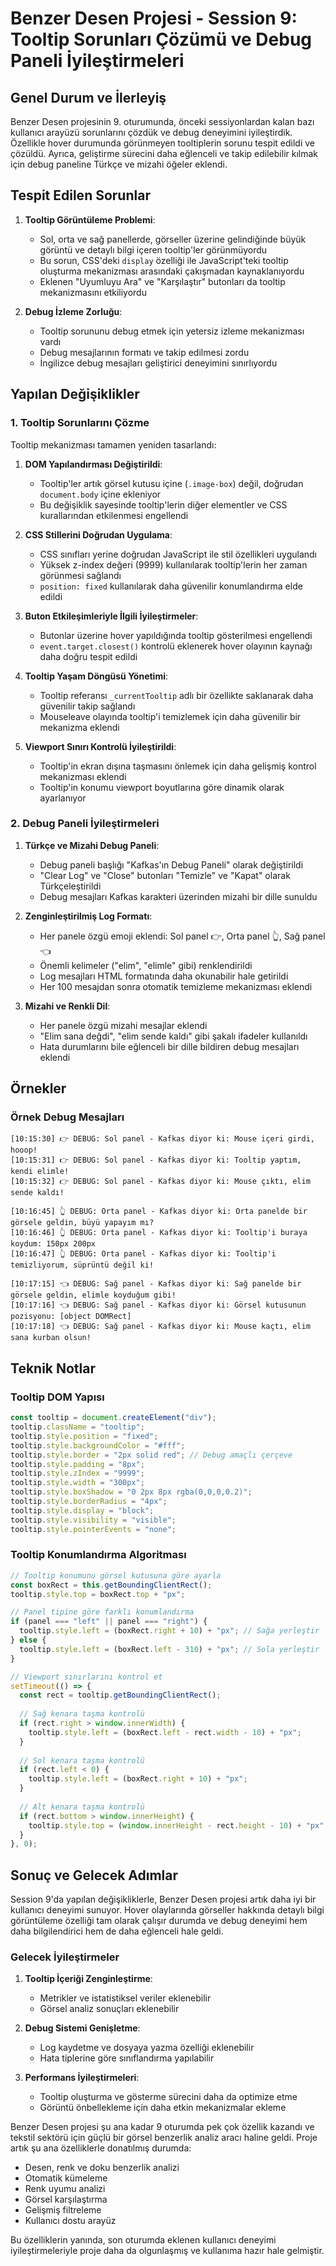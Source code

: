 # Benzer Desen Projesi - Session 9: Tooltip Sorunları Çözümü ve Debug Paneli İyileştirmeleri

## Genel Durum ve İlerleyiş

Benzer Desen projesinin 9. oturumunda, önceki sessiyonlardan kalan bazı kullanıcı arayüzü sorunlarını çözdük ve debug deneyimini iyileştirdik. Özellikle hover durumunda görünmeyen tooltiplerin sorunu tespit edildi ve çözüldü. Ayrıca, geliştirme sürecini daha eğlenceli ve takip edilebilir kılmak için debug paneline Türkçe ve mizahi öğeler eklendi.

## Tespit Edilen Sorunlar

1. **Tooltip Görüntüleme Problemi**: 
   - Sol, orta ve sağ panellerde, görseller üzerine gelindiğinde büyük görüntü ve detaylı bilgi içeren tooltip'ler görünmüyordu
   - Bu sorun, CSS'deki `display` özelliği ile JavaScript'teki tooltip oluşturma mekanizması arasındaki çakışmadan kaynaklanıyordu
   - Eklenen "Uyumluyu Ara" ve "Karşılaştır" butonları da tooltip mekanizmasını etkiliyordu

2. **Debug İzleme Zorluğu**:
   - Tooltip sorununu debug etmek için yetersiz izleme mekanizması vardı
   - Debug mesajlarının formatı ve takip edilmesi zordu
   - İngilizce debug mesajları geliştirici deneyimini sınırlıyordu

## Yapılan Değişiklikler

### 1. Tooltip Sorunlarını Çözme

Tooltip mekanizması tamamen yeniden tasarlandı:

1. **DOM Yapılandırması Değiştirildi**:
   - Tooltip'ler artık görsel kutusu içine (`.image-box`) değil, doğrudan `document.body` içine ekleniyor
   - Bu değişiklik sayesinde tooltip'lerin diğer elementler ve CSS kurallarından etkilenmesi engellendi

2. **CSS Stillerini Doğrudan Uygulama**:
   - CSS sınıfları yerine doğrudan JavaScript ile stil özellikleri uygulandı
   - Yüksek z-index değeri (9999) kullanılarak tooltip'lerin her zaman görünmesi sağlandı
   - `position: fixed` kullanılarak daha güvenilir konumlandırma elde edildi

3. **Buton Etkileşimleriyle İlgili İyileştirmeler**:
   - Butonlar üzerine hover yapıldığında tooltip gösterilmesi engellendi
   - `event.target.closest()` kontrolü eklenerek hover olayının kaynağı daha doğru tespit edildi

4. **Tooltip Yaşam Döngüsü Yönetimi**:
   - Tooltip referansı `_currentTooltip` adlı bir özellikte saklanarak daha güvenilir takip sağlandı
   - Mouseleave olayında tooltip'i temizlemek için daha güvenilir bir mekanizma eklendi

5. **Viewport Sınırı Kontrolü İyileştirildi**:
   - Tooltip'in ekran dışına taşmasını önlemek için daha gelişmiş kontrol mekanizması eklendi
   - Tooltip'in konumu viewport boyutlarına göre dinamik olarak ayarlanıyor

### 2. Debug Paneli İyileştirmeleri

1. **Türkçe ve Mizahi Debug Paneli**:
   - Debug paneli başlığı "Kafkas'ın Debug Paneli" olarak değiştirildi
   - "Clear Log" ve "Close" butonları "Temizle" ve "Kapat" olarak Türkçeleştirildi
   - Debug mesajları Kafkas karakteri üzerinden mizahi bir dille sunuldu

2. **Zenginleştirilmiş Log Formatı**:
   - Her panele özgü emoji eklendi: Sol panel 👉, Orta panel 👆, Sağ panel 👈
   - Önemli kelimeler ("elim", "elimle" gibi) renklendirildi
   - Log mesajları HTML formatında daha okunabilir hale getirildi
   - Her 100 mesajdan sonra otomatik temizleme mekanizması eklendi

3. **Mizahi ve Renkli Dil**:
   - Her panele özgü mizahi mesajlar eklendi
   - "Elim sana değdi", "elim sende kaldı" gibi şakalı ifadeler kullanıldı
   - Hata durumlarını bile eğlenceli bir dille bildiren debug mesajları eklendi

## Örnekler

### Örnek Debug Mesajları

```
[10:15:30] 👉 DEBUG: Sol panel - Kafkas diyor ki: Mouse içeri girdi, hooop!
[10:15:31] 👉 DEBUG: Sol panel - Kafkas diyor ki: Tooltip yaptım, kendi elimle!
[10:15:32] 👉 DEBUG: Sol panel - Kafkas diyor ki: Mouse çıktı, elim sende kaldı!

[10:16:45] 👆 DEBUG: Orta panel - Kafkas diyor ki: Orta panelde bir görsele geldin, büyü yapayım mı?
[10:16:46] 👆 DEBUG: Orta panel - Kafkas diyor ki: Tooltip'i buraya koydum: 150px 200px
[10:16:47] 👆 DEBUG: Orta panel - Kafkas diyor ki: Tooltip'i temizliyorum, süprüntü değil ki!

[10:17:15] 👈 DEBUG: Sağ panel - Kafkas diyor ki: Sağ panelde bir görsele geldin, elimle koyduğum gibi!
[10:17:16] 👈 DEBUG: Sağ panel - Kafkas diyor ki: Görsel kutusunun pozisyonu: [object DOMRect]
[10:17:18] 👈 DEBUG: Sağ panel - Kafkas diyor ki: Mouse kaçtı, elim sana kurban olsun!
```

## Teknik Notlar

### Tooltip DOM Yapısı

```javascript
const tooltip = document.createElement("div");
tooltip.className = "tooltip";
tooltip.style.position = "fixed";
tooltip.style.backgroundColor = "#fff";
tooltip.style.border = "2px solid red"; // Debug amaçlı çerçeve
tooltip.style.padding = "8px";
tooltip.style.zIndex = "9999";
tooltip.style.width = "300px";
tooltip.style.boxShadow = "0 2px 8px rgba(0,0,0,0.2)";
tooltip.style.borderRadius = "4px";
tooltip.style.display = "block";
tooltip.style.visibility = "visible";
tooltip.style.pointerEvents = "none";
```

### Tooltip Konumlandırma Algoritması

```javascript
// Tooltip konumunu görsel kutusuna göre ayarla
const boxRect = this.getBoundingClientRect();
tooltip.style.top = boxRect.top + "px";

// Panel tipine göre farklı konumlandırma
if (panel === "left" || panel === "right") {
  tooltip.style.left = (boxRect.right + 10) + "px"; // Sağa yerleştir
} else {
  tooltip.style.left = (boxRect.left - 310) + "px"; // Sola yerleştir
}

// Viewport sınırlarını kontrol et
setTimeout(() => {
  const rect = tooltip.getBoundingClientRect();
  
  // Sağ kenara taşma kontrolü
  if (rect.right > window.innerWidth) {
    tooltip.style.left = (boxRect.left - rect.width - 10) + "px";
  }
  
  // Sol kenara taşma kontrolü
  if (rect.left < 0) {
    tooltip.style.left = (boxRect.right + 10) + "px";
  }
  
  // Alt kenara taşma kontrolü
  if (rect.bottom > window.innerHeight) {
    tooltip.style.top = (window.innerHeight - rect.height - 10) + "px";
  }
}, 0);
```

## Sonuç ve Gelecek Adımlar

Session 9'da yapılan değişikliklerle, Benzer Desen projesi artık daha iyi bir kullanıcı deneyimi sunuyor. Hover olaylarında görseller hakkında detaylı bilgi görüntüleme özelliği tam olarak çalışır durumda ve debug deneyimi hem daha bilgilendirici hem de daha eğlenceli hale geldi.

### Gelecek İyileştirmeler

1. **Tooltip İçeriği Zenginleştirme**:
   - Metrikler ve istatistiksel veriler eklenebilir
   - Görsel analiz sonuçları eklenebilir

2. **Debug Sistemi Genişletme**:
   - Log kaydetme ve dosyaya yazma özelliği eklenebilir
   - Hata tiplerine göre sınıflandırma yapılabilir

3. **Performans İyileştirmeleri**:
   - Tooltip oluşturma ve gösterme sürecini daha da optimize etme
   - Görüntü önbellekleme için daha etkin mekanizmalar ekleme

Benzer Desen projesi şu ana kadar 9 oturumda pek çok özellik kazandı ve tekstil sektörü için güçlü bir görsel benzerlik analiz aracı haline geldi. Proje artık şu ana özelliklerle donatılmış durumda:

- Desen, renk ve doku benzerlik analizi
- Otomatik kümeleme
- Renk uyumu analizi
- Görsel karşılaştırma
- Gelişmiş filtreleme
- Kullanıcı dostu arayüz

Bu özelliklerin yanında, son oturumda eklenen kullanıcı deneyimi iyileştirmeleriyle proje daha da olgunlaşmış ve kullanıma hazır hale gelmiştir.
